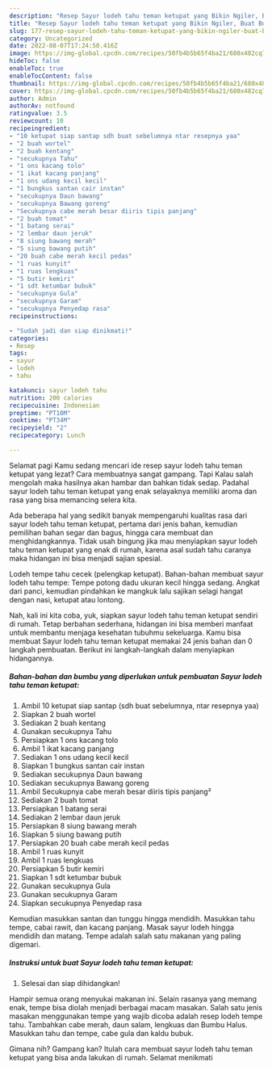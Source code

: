 ```yaml
---
description: "Resep Sayur lodeh tahu teman ketupat yang Bikin Ngiler, Buat Buka Puasa}"
title: "Resep Sayur lodeh tahu teman ketupat yang Bikin Ngiler, Buat Buka Puasa}"
slug: 177-resep-sayur-lodeh-tahu-teman-ketupat-yang-bikin-ngiler-buat-buka-puasa
category: Uncategorized
date: 2022-08-07T17:24:50.416Z
image: https://img-global.cpcdn.com/recipes/50fb4b5b65f4ba21/680x482cq70/sayur-lodeh-tahu-teman-ketupat-foto-resep-utama.jpg
hideToc: false
enableToc: true
enableTocContent: false
thumbnail: https://img-global.cpcdn.com/recipes/50fb4b5b65f4ba21/680x482cq70/sayur-lodeh-tahu-teman-ketupat-foto-resep-utama.jpg
cover: https://img-global.cpcdn.com/recipes/50fb4b5b65f4ba21/680x482cq70/sayur-lodeh-tahu-teman-ketupat-foto-resep-utama.jpg
author: Admin
authorAv: notfound
ratingvalue: 3.5
reviewcount: 10
recipeingredient:
- "10 ketupat siap santap sdh buat sebelumnya ntar resepnya yaa"
- "2 buah wortel"
- "2 buah kentang"
- "secukupnya Tahu"
- "1 ons kacang tolo"
- "1 ikat kacang panjang"
- "1 ons udang kecil kecil"
- "1 bungkus santan cair instan"
- "secukupnya Daun bawang"
- "secukupnya Bawang goreng"
- "Secukupnya cabe merah besar diiris tipis panjang"
- "2 buah tomat"
- "1 batang serai"
- "2 lembar daun jeruk"
- "8 siung bawang merah"
- "5 siung bawang putih"
- "20 buah cabe merah kecil pedas"
- "1 ruas kunyit"
- "1 ruas lengkuas"
- "5 butir kemiri"
- "1 sdt ketumbar bubuk"
- "secukupnya Gula"
- "secukupnya Garam"
- "secukupnya Penyedap rasa"
recipeinstructions:

- "Sudah jadi dan siap dinikmati!"
categories:
- Resep
tags:
- sayur
- lodeh
- tahu

katakunci: sayur lodeh tahu 
nutrition: 200 calories
recipecuisine: Indonesian
preptime: "PT10M"
cooktime: "PT34M"
recipeyield: "2"
recipecategory: Lunch

---
```



Selamat pagi Kamu sedang mencari ide resep sayur lodeh tahu teman ketupat yang lezat? Cara membuatnya sangat gampang. Tapi Kalau salah mengolah maka hasilnya akan hambar dan bahkan tidak sedap. Padahal sayur lodeh tahu teman ketupat yang enak selayaknya memiliki aroma dan rasa yang bisa memancing selera kita.


Ada beberapa hal yang sedikit banyak mempengaruhi kualitas rasa dari sayur lodeh tahu teman ketupat, pertama dari jenis bahan, kemudian pemilihan bahan segar dan bagus, hingga cara membuat dan menghidangkannya. Tidak usah bingung jika mau menyiapkan sayur lodeh tahu teman ketupat yang enak di rumah, karena asal sudah tahu caranya maka hidangan ini bisa menjadi sajian spesial.

Lodeh tempe tahu cecek (pelengkap ketupat). Bahan-bahan membuat sayur lodeh tahu tempe: Tempe potong dadu ukuran kecil hingga sedang. Angkat dari panci, kemudian pindahkan ke mangkuk lalu sajikan selagi hangat dengan nasi, ketupat atau lontong.


Nah, kali ini kita coba, yuk, siapkan sayur lodeh tahu teman ketupat sendiri di rumah. Tetap berbahan sederhana, hidangan ini bisa memberi manfaat untuk membantu menjaga kesehatan tubuhmu sekeluarga. Kamu bisa membuat Sayur lodeh tahu teman ketupat memakai 24 jenis bahan dan 0 langkah pembuatan. Berikut ini langkah-langkah dalam menyiapkan hidangannya.

<!--inarticleads1-->

##### Bahan-bahan dan bumbu yang diperlukan untuk pembuatan Sayur lodeh tahu teman ketupat:

1. Ambil 10 ketupat siap santap (sdh buat sebelumnya, ntar resepnya yaa)
1. Siapkan 2 buah wortel
1. Sediakan 2 buah kentang
1. Gunakan secukupnya Tahu
1. Persiapkan 1 ons kacang tolo
1. Ambil 1 ikat kacang panjang
1. Sediakan 1 ons udang kecil kecil
1. Siapkan 1 bungkus santan cair instan
1. Sediakan secukupnya Daun bawang
1. Sediakan secukupnya Bawang goreng
1. Ambil Secukupnya cabe merah besar diiris tipis panjang²
1. Sediakan 2 buah tomat
1. Persiapkan 1 batang serai
1. Sediakan 2 lembar daun jeruk
1. Persiapkan 8 siung bawang merah
1. Siapkan 5 siung bawang putih
1. Persiapkan 20 buah cabe merah kecil pedas
1. Ambil 1 ruas kunyit
1. Ambil 1 ruas lengkuas
1. Persiapkan 5 butir kemiri
1. Siapkan 1 sdt ketumbar bubuk
1. Gunakan secukupnya Gula
1. Gunakan secukupnya Garam
1. Siapkan secukupnya Penyedap rasa


Kemudian masukkan santan dan tunggu hingga mendidih. Masukkan tahu tempe, cabai rawit, dan kacang panjang. Masak sayur lodeh hingga mendidih dan matang. Tempe adalah salah satu makanan yang paling digemari. 

<!--inarticleads2-->

##### Instruksi untuk buat Sayur lodeh tahu teman ketupat:


1. Selesai dan siap dihidangkan!

Hampir semua orang menyukai makanan ini. Selain rasanya yang memang enak, tempe bisa diolah menjadi berbagai macam masakan. Salah satu jenis masakan menggunakan tempe yang wajib dicoba adalah resep lodeh tempe tahu. Tambahkan cabe merah, daun salam, lengkuas dan Bumbu Halus. Masukkan tahu dan tempe, cabe gula dan kaldu bubuk. 

Gimana nih? Gampang kan? Itulah cara membuat sayur lodeh tahu teman ketupat yang bisa anda lakukan di rumah. Selamat menikmati
